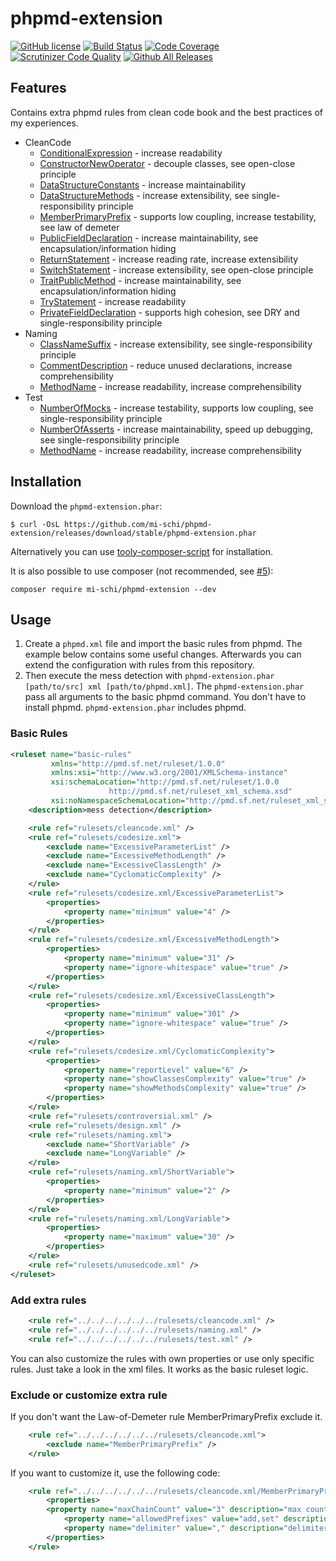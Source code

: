 # phpmd-extension

[![GitHub license](https://img.shields.io/badge/license-MIT-brightgreen.svg)](https://raw.githubusercontent.com/mi-schi/phpmd-extension/master/LICENSE)
[![Build Status](https://scrutinizer-ci.com/g/mi-schi/phpmd-extension/badges/build.png?b=master)](https://scrutinizer-ci.com/g/mi-schi/phpmd-extension/build-status/master)
[![Code Coverage](https://scrutinizer-ci.com/g/mi-schi/phpmd-extension/badges/coverage.png?b=master)](https://scrutinizer-ci.com/g/mi-schi/phpmd-extension/?branch=master)
[![Scrutinizer Code Quality](https://scrutinizer-ci.com/g/mi-schi/phpmd-extension/badges/quality-score.png?b=master)](https://scrutinizer-ci.com/g/mi-schi/phpmd-extension/?branch=master)
[![Github All Releases](https://img.shields.io/github/downloads/mi-schi/phpmd-extension/total.svg?maxAge=2592000)](https://github.com/mi-schi/phpmd-extension)

## Features

Contains extra phpmd rules from clean code book and the best practices of my experiences.

* CleanCode
    * [ConditionalExpression](https://github.com/mi-schi/phpmd-extension/blob/master/rulesets/cleancode.xml#L14-L15) - increase readability
    * [ConstructorNewOperator](https://github.com/mi-schi/phpmd-extension/blob/master/rulesets/cleancode.xml#L37-L40) - decouple classes, see open-close principle
    * [DataStructureConstants](https://github.com/mi-schi/phpmd-extension/blob/master/rulesets/cleancode.xml#L78-L80) - increase maintainability
    * [DataStructureMethods](https://github.com/mi-schi/phpmd-extension/blob/master/rulesets/cleancode.xml#L114-L116) - increase extensibility, see single-responsibility principle
    * [MemberPrimaryPrefix](https://github.com/mi-schi/phpmd-extension/blob/master/rulesets/cleancode.xml#L167-L168) - supports low coupling, increase testability, see law of demeter
    * [PublicFieldDeclaration](https://github.com/mi-schi/phpmd-extension/blob/master/rulesets/cleancode.xml#L217-L218) - increase maintainability, see encapsulation/information hiding
    * [ReturnStatement](https://github.com/mi-schi/phpmd-extension/blob/master/rulesets/cleancode.xml#L244-L245) - increase reading rate, increase extensibility
    * [SwitchStatement](https://github.com/mi-schi/phpmd-extension/blob/master/rulesets/cleancode.xml#L291-L295) - increase extensibility, see open-close principle
    * [TraitPublicMethod](https://github.com/mi-schi/phpmd-extension/blob/master/rulesets/cleancode.xml#L347-L350) - increase maintainability, see encapsulation/information hiding
    * [TryStatement](https://github.com/mi-schi/phpmd-extension/blob/master/rulesets/cleancode.xml#L383) - increase readability
    * [PrivateFieldDeclaration](https://github.com/mi-schi/phpmd-extension/blob/master/rulesets/cleancode.xml#L433-L435) - supports high cohesion, see DRY and single-responsibility principle
* Naming
    * [ClassNameSuffix](https://github.com/mi-schi/phpmd-extension/blob/master/rulesets/naming.xml#L15-L18) - increase extensibility, see single-responsibility principle
    * [CommentDescription](https://github.com/mi-schi/phpmd-extension/blob/master/rulesets/naming.xml#L47-L50) - reduce unused declarations, increase comprehensibility
    * [MethodName](https://github.com/mi-schi/phpmd-extension/blob/master/rulesets/naming.xml#L138-L140) - increase readability, increase comprehensibility
* Test
    * [NumberOfMocks](https://github.com/mi-schi/phpmd-extension/blob/master/rulesets/test.xml#L14-L17) - increase testability, supports low coupling, see single-responsibility principle
    * [NumberOfAsserts](https://github.com/mi-schi/phpmd-extension/blob/master/rulesets/test.xml#L56-L58) - increase maintainability, speed up debugging, see single-responsibility principle
    * [MethodName](https://github.com/mi-schi/phpmd-extension/blob/master/rulesets/test.xml#L98-L99) - increase readability, increase comprehensibility
    
## Installation

Download the `phpmd-extension.phar`:

    $ curl -OsL https://github.com/mi-schi/phpmd-extension/releases/download/stable/phpmd-extension.phar
    
Alternatively you can use [tooly-composer-script](https://github.com/tommy-muehle/tooly-composer-script) for installation.

It is also possible to use composer (not recommended, see [#5](https://github.com/mi-schi/phpmd-extension/issues/5)):

    composer require mi-schi/phpmd-extension --dev

## Usage

1. Create a `phpmd.xml` file and import the basic rules from phpmd. The example below contains some useful changes. Afterwards you can extend the configuration with rules from this repository.
2. Then execute the mess detection with `phpmd-extension.phar [path/to/src] xml [path/to/phpmd.xml]`. The `phpmd-extension.phar` pass all arguments to the basic phpmd command. You don't have to install phpmd. `phpmd-extension.phar` includes phpmd.

### Basic Rules

```xml
<ruleset name="basic-rules"
         xmlns="http://pmd.sf.net/ruleset/1.0.0"
         xmlns:xsi="http://www.w3.org/2001/XMLSchema-instance"
         xsi:schemaLocation="http://pmd.sf.net/ruleset/1.0.0
                      http://pmd.sf.net/ruleset_xml_schema.xsd"
         xsi:noNamespaceSchemaLocation="http://pmd.sf.net/ruleset_xml_schema.xsd">
    <description>mess detection</description>

    <rule ref="rulesets/cleancode.xml" />
    <rule ref="rulesets/codesize.xml">
        <exclude name="ExcessiveParameterList" />
        <exclude name="ExcessiveMethodLength" />
        <exclude name="ExcessiveClassLength" />
        <exclude name="CyclomaticComplexity" />
    </rule>
    <rule ref="rulesets/codesize.xml/ExcessiveParameterList">
        <properties>
            <property name="minimum" value="4" />
        </properties>
    </rule>
    <rule ref="rulesets/codesize.xml/ExcessiveMethodLength">
        <properties>
            <property name="minimum" value="31" />
            <property name="ignore-whitespace" value="true" />
        </properties>
    </rule>
    <rule ref="rulesets/codesize.xml/ExcessiveClassLength">
        <properties>
            <property name="minimum" value="301" />
            <property name="ignore-whitespace" value="true" />
        </properties>
    </rule>
    <rule ref="rulesets/codesize.xml/CyclomaticComplexity">
        <properties>
            <property name="reportLevel" value="6" />
            <property name="showClassesComplexity" value="true" />
            <property name="showMethodsComplexity" value="true" />
        </properties>
    </rule>
    <rule ref="rulesets/controversial.xml" />
    <rule ref="rulesets/design.xml" />
    <rule ref="rulesets/naming.xml">
        <exclude name="ShortVariable" />
        <exclude name="LongVariable" />
    </rule>
    <rule ref="rulesets/naming.xml/ShortVariable">
        <properties>
            <property name="minimum" value="2" />
        </properties>
    </rule>
    <rule ref="rulesets/naming.xml/LongVariable">
        <properties>
            <property name="maximum" value="30" />
        </properties>
    </rule>
    <rule ref="rulesets/unusedcode.xml" />
</ruleset>
```

### Add extra rules

```xml
    <rule ref="../../../../../../rulesets/cleancode.xml" />
    <rule ref="../../../../../../rulesets/naming.xml" />
    <rule ref="../../../../../../rulesets/test.xml" />
```

You can also customize the rules with own properties or use only specific rules. Just take a look in the xml files. It works as the basic ruleset logic.

### Exclude or customize extra rule

If you don't want the Law-of-Demeter rule MemberPrimaryPrefix exclude it. 
```xml
    <rule ref="../../../../../../rulesets/cleancode.xml">
        <exclude name="MemberPrimaryPrefix" />
    </rule>
```

If you want to customize it, use the following code:
```xml
    <rule ref="../../../../../../rulesets/cleancode.xml/MemberPrimaryPrefix">
    	<properties>
	    <property name="maxChainCount" value="3" description="max count of method chains" />
            <property name="allowedPrefixes" value="add,set" description="allowed prefixes for the method train" />
            <property name="delimiter" value="," description="delimiter for explode" />
        </properties>
    </rule>
```
